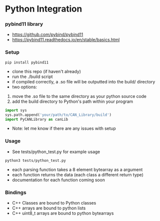 # Python Integration
### pybind11 library
- https://github.com/pybind/pybind11
- https://pybind11.readthedocs.io/en/stable/basics.html

### Setup
~~~
pip install pybind11
~~~
- clone this repo (if haven't already)
- run the ./build script
- if compiled correctly, a .so file will be outputted into the build/ directory
- two options:
1. move the .so file to the same directory as your python source code
2. add the build directory to Python's path within your program
~~~ python
import sys
sys.path.append('your/path/to/CAN_Library/build')
import PyCANLibrary as canLib
~~~

- Note: let me know if there are any issues with setup

### Usage
- See tests/python_test.py for example usage
~~~
python3 tests/python_test.py
~~~
- each parsing function takes a 8 element bytearray as a argument
- each function returns the data (each class a different return type)
- documentation for each function coming soon

### Bindings
- C++ Classes are bound to Python classes
- C++ arrays are bound to python lists
- C++ uint8_t arrays are bound to python bytearrays
